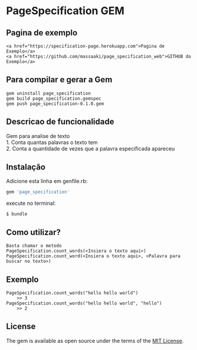 # PageSpecification GEM

## Pagina de exemplo
	<a href="https://specification-page.herokuapp.com">Pagina de Exemplo</a>
	<a href="https://github.com/massaaki/page_specification_web">GITHUB do Exemplo</a>


## Para compilar e gerar a Gem 
	gem uninstall page_specification
	gem build page_specification.gemspec
	gem push page_specification-0.1.0.gem


## Descricao de funcionalidade
Gem para analise de texto<br>
	1. Conta quantas palavras o texto tem <br>
	2. Conta a quantidade de vezes que a palavra especificada apareceu

## Instalação

Adicione esta linha em genfile.rb:

```ruby
gem 'page_specification'
```

execute no terminal:

    $ bundle


## Como utilizar?
	Basta chamar o metodo
	PageSpecification.count_words(<Insiera o texto aqui>)
	PageSpecification.count_word(<Insiera o texto aqui>, <Palavra para buscar no texto>)

## Exemplo
	PageSpecification.count_words("hello hello world")
		>> 3
	PageSpecification.count_words("hello hello world", "hello")
		>> 2

## License

The gem is available as open source under the terms of the [MIT License](http://opensource.org/licenses/MIT).

